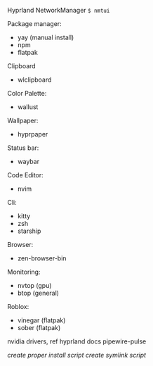 Hyprland
NetworkManager `$ nmtui`

Package manager:
- yay (manual install)
- npm
- flatpak

Clipboard
- wlclipboard

Color Palette: 
- wallust

Wallpaper: 
- hyprpaper

Status bar: 
- waybar

Code Editor:
- nvim

Cli:
- kitty
- zsh
- starship

Browser:
- zen-browser-bin

Monitoring:
- nvtop (gpu)
- btop (general)

Roblox: 
- vinegar (flatpak)
- sober (flatpak)



nvidia drivers, ref hyprland docs
pipewire-pulse

*create proper install script*
*create symlink script*
